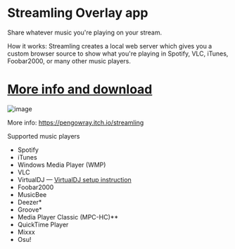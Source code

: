 # Streamling Overlay app

Share whatever music you're playing on your stream.

How it works: Streamling creates a local web server which gives you a custom browser source to show what you're playing in Spotify, VLC, iTunes, Foobar2000, or many other music players.

# [More info and download](https://pengowray.itch.io/streamling)

![image](https://user-images.githubusercontent.com/800133/225167114-d2e08bed-5205-4b0a-96bc-778653df9f77.png)

More info: https://pengowray.itch.io/streamling

Supported music players

- Spotify
- iTunes
- Windows Media Player (WMP)
- VLC
- VirtualDJ — [VirtualDJ setup instruction](https://pengowray.itch.io/streamling/devlog/512005/virtualdj-setup-instructions)
- Foobar2000
- MusicBee
- Deezer*
- Groove*
- Media Player Classic (MPC-HC)**
- QuickTime Player
- Mixxx
- Osu!
